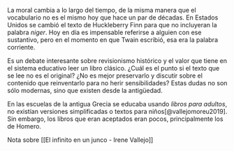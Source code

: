 La moral cambia a lo largo del tiempo, de la misma manera que el vocabulario no es el mismo hoy que hace un par de décadas. En Estados Unidos se cambió el texto de Huckleberry Finn para que no incluyeran la palabra *niger*. Hoy en día es impensable referirse a alguien con ese sustantivo, pero en el momento en que Twain escribió, esa era la palabra corriente. 

Es un debate interesante sobre revisionismo histórico y el valor que tiene en el sistema educativo leer un libro clásico. ¿Cuál es el punto si el texto que se lee no es el original? ¿No es mejor preservarlo y discutir sobre el contenido que reinventarlo para no herir sensibilidades? Estas dudas no son sólo modernas, sino que existen desde la antigüedad. 

En las escuelas de la antigua Grecia se educaba usando *libros para adultos*, no existían versiones simplificadas o textos para niños[@vallejomoreu2019]. Sin embargo, los libros que eran aceptados eran pocos, principalmente los de Homero. 

Nota sobre [[El infinito en un junco - Irene Vallejo]]